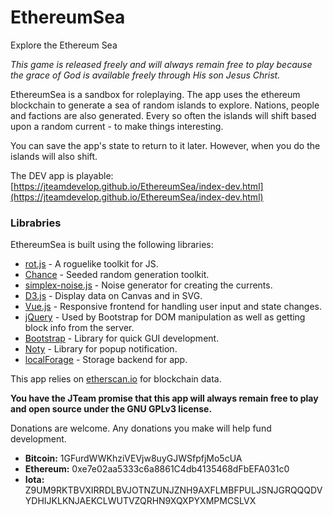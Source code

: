 # EthereumSea
Explore the Ethereum Sea

*This game is released freely and will always remain free to play because the grace of God is available freely through His son Jesus Christ.*

EthereumSea is a sandbox for roleplaying.  The app uses the ethereum blockchain to generate a sea of random islands to explore.  Nations, people and factions are also generated.  Every so often the islands will shift based upon a random current - to make things interesting.   

You can save the app's state to return to it later.  However, when you do the islands will also shift.  

The DEV app is playable:
[https://jteamdevelop.github.io/EthereumSea/index-dev.html](https://jteamdevelop.github.io/EthereumSea/index-dev.html)

### Librabries
EthereumSea is built using the following libraries:
- [rot.js](https://github.com/ondras/rot.js) - A roguelike toolkit for JS.  
- [Chance](http://chancejs.com/) - Seeded random generation toolkit.
- [simplex-noise.js](https://github.com/jwagner/simplex-noise.js) - Noise generator for creating the currents.
- [D3.js](https://d3js.org/) - Display data on Canvas and in SVG.
- [Vue.js](https://vuejs.org/) - Responsive frontend for handling user input and state changes.
- [jQuery](https://jquery.com/) - Used by Bootstrap for DOM manipulation as well as getting block info from the server.
- [Bootstrap](https://getbootstrap.com/) - Library for quick GUI development.
- [Noty](https://ned.im/noty/#/) - Library for popup notification. 
- [localForage](http://localforage.github.io/localForage/) - Storage backend for app.

This app relies on [etherscan.io](https://etherscan.io/) for blockchain data.

**You have the JTeam promise that this app will always remain free to play and open source under the GNU GPLv3 license.**

Donations are welcome.  Any donations you make will help fund development.
- **Bitcoin:** 1GFurdWWKhziVEVjw8uyGJWSfpfjMo5cUA
- **Ethereum:** 0xe7e02aa5333c6a8861C4db4135468dFbEFA031c0
- **Iota:** Z9UM9RKTBVXIRRDLBVJOTNZUNJZNH9AXFLMBFPULJSNJGRQQQDVYDHIJKLKNJAEKCLWUTVZQRHN9XQXPYXMPMCSLVX
